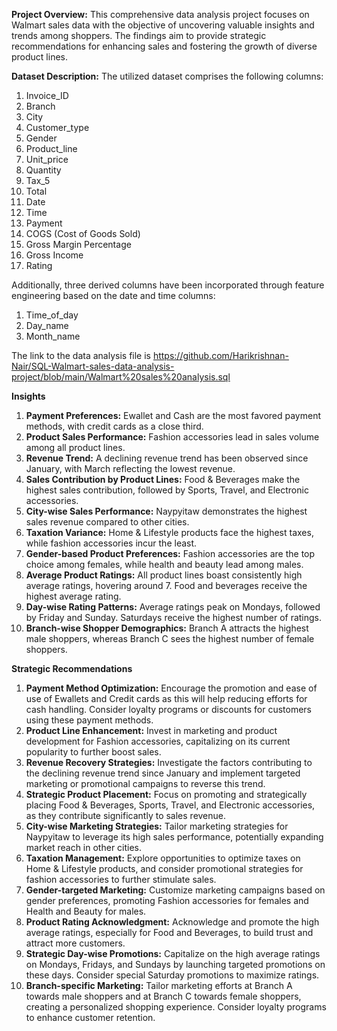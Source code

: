 **Project Overview:**
This comprehensive data analysis project focuses on Walmart sales data with the objective of uncovering valuable insights and trends among shoppers. The findings aim to provide strategic recommendations for enhancing sales and fostering the growth of diverse product lines.

**Dataset Description:**
The utilized dataset comprises the following columns:

1. Invoice_ID
2. Branch
3. City
4. Customer_type
5. Gender
6. Product_line
7. Unit_price
8. Quantity
9. Tax_5
10. Total
11. Date
12. Time
13. Payment
14. COGS (Cost of Goods Sold)
15. Gross Margin Percentage
16. Gross Income
17. Rating


Additionally, three derived columns have been incorporated through feature engineering based on the date and time columns:

1. Time_of_day
2. Day_name
3. Month_name

The link to the data analysis file is https://github.com/Harikrishnan-Nair/SQL-Walmart-sales-data-analysis-project/blob/main/Walmart%20sales%20analysis.sql


**Insights**
1. **Payment Preferences:** Ewallet and Cash are the most favored payment methods, with credit cards as a close third.
2. **Product Sales Performance:** Fashion accessories lead in sales volume among all product lines.
3. **Revenue Trend:** A declining revenue trend has been observed since January, with March reflecting the lowest revenue.
4. **Sales Contribution by Product Lines:** Food & Beverages make the highest sales contribution, followed by Sports, Travel, and Electronic accessories.
5. **City-wise Sales Performance:** Naypyitaw demonstrates the highest sales revenue compared to other cities.
6. **Taxation Variance:** Home & Lifestyle products face the highest taxes, while fashion accessories incur the least.
7. **Gender-based Product Preferences:** Fashion accessories are the top choice among females, while health and beauty lead among males.
8. **Average Product Ratings:** All product lines boast consistently high average ratings, hovering around 7. Food and beverages receive the highest average rating.
9. **Day-wise Rating Patterns:** Average ratings peak on Mondays, followed by Friday and Sunday. Saturdays receive the highest number of ratings.
10. **Branch-wise Shopper Demographics:** Branch A attracts the highest male shoppers, whereas Branch C sees the highest number of female shoppers.


**Strategic Recommendations**
1. **Payment Method Optimization:** Encourage the promotion and ease of use of Ewallets and Credit cards as this will help reducing efforts for cash handling. Consider loyalty programs or discounts for customers using these payment methods.
2. **Product Line Enhancement:** Invest in marketing and product development for Fashion accessories, capitalizing on its current popularity to further boost sales.
3. **Revenue Recovery Strategies:** Investigate the factors contributing to the declining revenue trend since January and implement targeted marketing or promotional campaigns to reverse this trend.
4. **Strategic Product Placement:** Focus on promoting and strategically placing Food & Beverages, Sports, Travel, and Electronic accessories, as they contribute significantly to sales revenue.
5. **City-wise Marketing Strategies:** Tailor marketing strategies for Naypyitaw to leverage its high sales performance, potentially expanding market reach in other cities.
6. **Taxation Management:** Explore opportunities to optimize taxes on Home & Lifestyle products, and consider promotional strategies for fashion accessories to further stimulate sales.
7. **Gender-targeted Marketing:** Customize marketing campaigns based on gender preferences, promoting Fashion accessories for females and Health and Beauty for males.
8. **Product Rating Acknowledgment:** Acknowledge and promote the high average ratings, especially for Food and Beverages, to build trust and attract more customers.
9. **Strategic Day-wise Promotions:** Capitalize on the high average ratings on Mondays, Fridays, and Sundays by launching targeted promotions on these days. Consider special Saturday promotions to maximize ratings.
10. **Branch-specific Marketing:** Tailor marketing efforts at Branch A towards male shoppers and at Branch C towards female shoppers, creating a personalized shopping experience. Consider loyalty programs to enhance customer retention.
